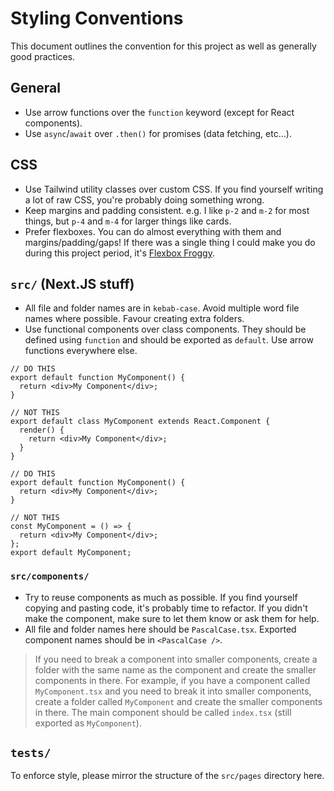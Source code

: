 # Styling Conventions

This document outlines the convention for this project as well as generally good practices.

## General

- Use arrow functions over the `function` keyword (except for React components).
- Use `async`/`await` over `.then()` for promises (data fetching, etc...).

## CSS

- Use Tailwind utility classes over custom CSS. If you find yourself writing a lot of raw CSS, you're probably doing something wrong.
- Keep margins and padding consistent. e.g. I like `p-2` and `m-2` for most things, but `p-4` and `m-4` for larger things like cards.
- Prefer flexboxes. You can do almost everything with them and margins/padding/gaps! If there was a single thing I could make you do during this project period, it's [Flexbox Froggy](https://flexboxfroggy.com/).

## `src/` (Next.JS stuff)

- All file and folder names are in `kebab-case`. Avoid multiple word file names where possible. Favour creating extra folders.
- Use functional components over class components. They should be defined using `function` and should be exported as `default`. Use arrow functions everywhere else.

```tsx
// DO THIS
export default function MyComponent() {
  return <div>My Component</div>;
}

// NOT THIS
export default class MyComponent extends React.Component {
  render() {
    return <div>My Component</div>;
  }
}
```

```tsx
// DO THIS
export default function MyComponent() {
  return <div>My Component</div>;
}

// NOT THIS
const MyComponent = () => {
  return <div>My Component</div>;
};
export default MyComponent;
```

### `src/components/`

- Try to reuse components as much as possible. If you find yourself copying and pasting code, it's probably time to refactor. If you didn't make the component, make sure to let them know or ask them for help.
- All file and folder names here should be `PascalCase.tsx`. Exported component names should be in `<PascalCase />`.

> If you need to break a component into smaller components, create a folder with the same name as the component and create the smaller components in there. For example, if you have a component called `MyComponent.tsx` and you need to break it into smaller components, create a folder called `MyComponent` and create the smaller components in there. The main component should be called `index.tsx` (still exported as `MyComponent`).

## `tests/`

To enforce style, please mirror the structure of the `src/pages` directory here.
